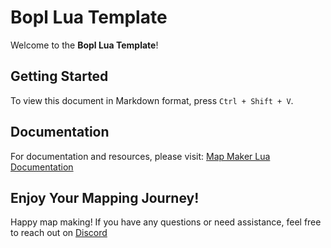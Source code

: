 # Bopl Lua Template

Welcome to the **Bopl Lua Template**!

## Getting Started

To view this document in Markdown format, press `Ctrl + Shift + V`.

## Documentation

For documentation and resources, please visit: [Map Maker Lua Documentation](https://map-maker.abstractmelon.net/docs/lua/)

## Enjoy Your Mapping Journey!

Happy map making! If you have any questions or need assistance, feel free to reach out on [Discord](https://discord.gg/Fpbg8MpKnm)
